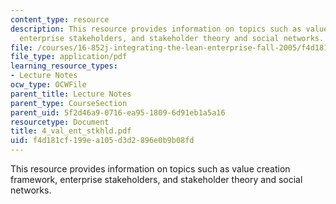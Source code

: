 ```yaml
---
content_type: resource
description: This resource provides information on topics such as value creation framework,
  enterprise stakeholders, and stakeholder theory and social networks.
file: /courses/16-852j-integrating-the-lean-enterprise-fall-2005/f4d181cf199ea105d3d2896e0b9b08fd_4_val_ent_stkhld.pdf
file_type: application/pdf
learning_resource_types:
- Lecture Notes
ocw_type: OCWFile
parent_title: Lecture Notes
parent_type: CourseSection
parent_uid: 5f2d46a9-0716-ea95-1809-6d91eb1a5a16
resourcetype: Document
title: 4_val_ent_stkhld.pdf
uid: f4d181cf-199e-a105-d3d2-896e0b9b08fd
---
```

This resource provides information on topics such as value creation framework, enterprise stakeholders, and stakeholder theory and social networks.

